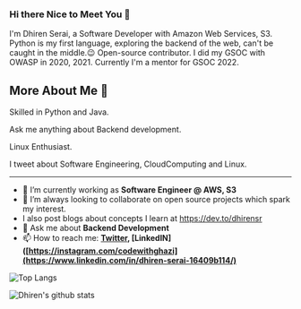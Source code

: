 ### Hi there Nice to Meet You 👋

I'm Dhiren Serai, a Software Developer with Amazon Web Services, S3. Python is my first language, exploring the backend of the web, can't be caught in the middle.:wink: Open-source contributor. I did my GSOC with OWASP in 2020, 2021. Currently I'm a mentor for GSOC 2022.


## More About Me :man:

Skilled in Python and Java.

Ask me anything about Backend development.

Linux Enthusiast.

I tweet about Software Engineering, CloudComputing and Linux.

---

- 🔭 I’m currently working as **Software Engineer @ AWS, S3**
- 👯 I’m always looking to collaborate on open source projects which spark my interest.
- I also post blogs about concepts I learn at https://dev.to/dhirensr
- 💬 Ask me about **Backend Development**
- 📫 How to reach me:
  **[Twitter](https://twitter.com/DhirenSerai), [LinkedIN]([https://instagram.com/codewithghazi](https://www.linkedin.com/in/dhiren-serai-16409b114/)**

![Top Langs](https://github-readme-stats.vercel.app/api/top-langs/?username=dhirensr&layout=compact&theme=dark&hide_border=true)

![Dhiren's github stats](https://github-readme-stats.vercel.app/api?username=dhirensr&show_icons=true&hide_border=true&theme=dark)



<!--
**dhirensr/dhirensr** is a ✨ _special_ ✨ repository because its `README.md` (this file) appears on your GitHub profile.

Here are some ideas to get you started:

- 🔭 I’m currently working on ...
- 🌱 I’m currently learning ...
- 👯 I’m looking to collaborate on ...
- 🤔 I’m looking for help with ...
- 💬 Ask me about ...
- 📫 How to reach me: ...
- 😄 Pronouns: ...
- ⚡ Fun fact: ...
-->

